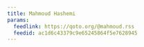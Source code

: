 ```yaml
---
title: Mahmoud Hashemi
params:
  feedlink: https://qoto.org/@mahmoud.rss
  feedid: ac1d6c43379c9e65245864f5e7628945
---
```

